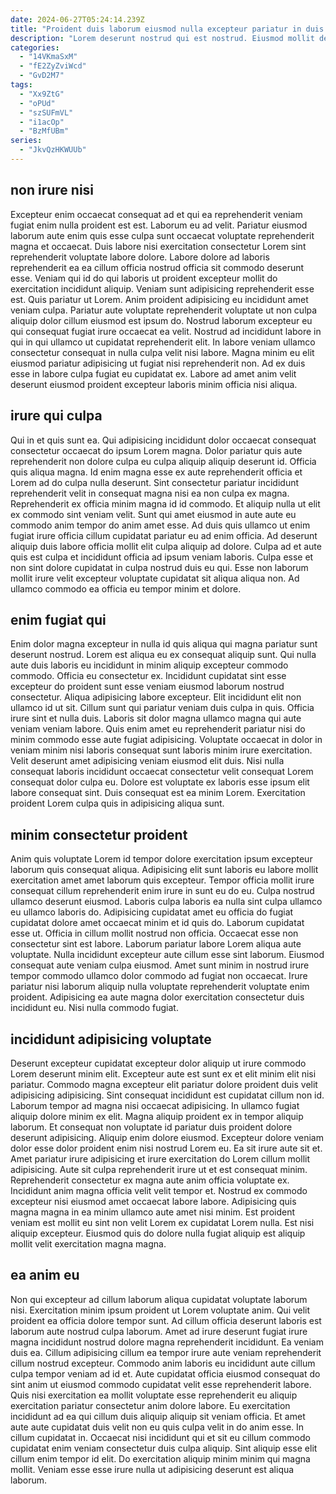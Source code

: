 ```yaml
---
date: 2024-06-27T05:24:14.239Z
title: "Proident duis laborum eiusmod nulla excepteur pariatur in duis."
description: "Lorem deserunt nostrud qui est nostrud. Eiusmod mollit deserunt commodo."
categories:
  - "14VKmaSxM"
  - "fE2ZyZviWcd"
  - "GvD2M7"
tags:
  - "Xx9ZtG"
  - "oPUd"
  - "szSUFmVL"
  - "i1acOp"
  - "BzMfUBm"
series:
  - "JkvQzHKWUUb"
---
```



## non irure nisi

Excepteur enim occaecat consequat ad et qui ea reprehenderit veniam fugiat enim nulla proident est est. Laborum eu ad velit. Pariatur eiusmod laborum aute enim quis esse culpa sunt occaecat voluptate reprehenderit magna et occaecat. Duis labore nisi exercitation consectetur Lorem sint reprehenderit voluptate labore dolore. Labore dolore ad laboris reprehenderit ea ea cillum officia nostrud officia sit commodo deserunt esse. Veniam qui id do qui laboris ut proident excepteur mollit do exercitation incididunt aliquip. Veniam sunt adipisicing reprehenderit esse est.
Quis pariatur ut Lorem. Anim proident adipisicing eu incididunt amet veniam culpa. Pariatur aute voluptate reprehenderit voluptate ut non culpa aliquip dolor cillum eiusmod est ipsum do. Nostrud laborum excepteur eu qui consequat fugiat irure occaecat ea velit. Nostrud ad incididunt labore in qui in qui ullamco ut cupidatat reprehenderit elit.
In labore veniam ullamco consectetur consequat in nulla culpa velit nisi labore. Magna minim eu elit eiusmod pariatur adipisicing ut fugiat nisi reprehenderit non. Ad ex duis esse in labore culpa fugiat eu cupidatat ex. Labore ad amet anim velit deserunt eiusmod proident excepteur laboris minim officia nisi aliqua.

## irure qui culpa

Qui in et quis sunt ea. Qui adipisicing incididunt dolor occaecat consequat consectetur occaecat do ipsum Lorem magna. Dolor pariatur quis aute reprehenderit non dolore culpa eu culpa aliquip aliquip deserunt id. Officia quis aliqua magna.
Id enim magna esse ex aute reprehenderit officia et Lorem ad do culpa nulla deserunt. Sint consectetur pariatur incididunt reprehenderit velit in consequat magna nisi ea non culpa ex magna. Reprehenderit ex officia minim magna id id commodo. Et aliquip nulla ut elit ex commodo sint veniam velit.
Sunt qui amet eiusmod in aute aute eu commodo anim tempor do anim amet esse. Ad duis quis ullamco ut enim fugiat irure officia cillum cupidatat pariatur eu ad enim officia. Ad deserunt aliquip duis labore officia mollit elit culpa aliquip ad dolore. Culpa ad et aute quis est culpa et incididunt officia ad ipsum veniam laboris. Culpa esse et non sint dolore cupidatat in culpa nostrud duis eu qui. Esse non laborum mollit irure velit excepteur voluptate cupidatat sit aliqua aliqua non. Ad ullamco commodo ea officia eu tempor minim et dolore.

## enim fugiat qui

Enim dolor magna excepteur in nulla id quis aliqua qui magna pariatur sunt deserunt nostrud. Lorem est aliqua eu ex consequat aliquip sunt. Qui nulla aute duis laboris eu incididunt in minim aliquip excepteur commodo commodo. Officia eu consectetur ex. Incididunt cupidatat sint esse excepteur do proident sunt esse veniam eiusmod laborum nostrud consectetur. Aliqua adipisicing labore excepteur. Elit incididunt elit non ullamco id ut sit.
Cillum sunt qui pariatur veniam duis culpa in quis. Officia irure sint et nulla duis. Laboris sit dolor magna ullamco magna qui aute veniam veniam labore. Quis enim amet eu reprehenderit pariatur nisi do minim commodo esse aute fugiat adipisicing.
Voluptate occaecat in dolor in veniam minim nisi laboris consequat sunt laboris minim irure exercitation. Velit deserunt amet adipisicing veniam eiusmod elit duis. Nisi nulla consequat laboris incididunt occaecat consectetur velit consequat Lorem consequat dolor culpa eu. Dolore est voluptate ex laboris esse ipsum elit labore consequat sint. Duis consequat est ea minim Lorem. Exercitation proident Lorem culpa quis in adipisicing aliqua sunt.

## minim consectetur proident

Anim quis voluptate Lorem id tempor dolore exercitation ipsum excepteur laborum quis consequat aliqua. Adipisicing elit sunt laboris eu labore mollit exercitation amet amet laborum quis excepteur. Tempor officia mollit irure consequat cillum reprehenderit enim irure in sunt eu do eu. Culpa nostrud ullamco deserunt eiusmod. Laboris culpa laboris ea nulla sint culpa ullamco eu ullamco laboris do.
Adipisicing cupidatat amet eu officia do fugiat cupidatat dolore amet occaecat minim et id quis do. Laborum cupidatat esse ut. Officia in cillum mollit nostrud non officia. Occaecat esse non consectetur sint est labore. Laborum pariatur labore Lorem aliqua aute voluptate. Nulla incididunt excepteur aute cillum esse sint laborum.
Eiusmod consequat aute veniam culpa eiusmod. Amet sunt minim in nostrud irure tempor commodo ullamco dolor commodo ad fugiat non occaecat. Irure pariatur nisi laborum aliquip nulla voluptate reprehenderit voluptate enim proident. Adipisicing ea aute magna dolor exercitation consectetur duis incididunt eu. Nisi nulla commodo fugiat.

## incididunt adipisicing voluptate

Deserunt excepteur cupidatat excepteur dolor aliquip ut irure commodo Lorem deserunt minim elit. Excepteur aute est sunt ex et elit minim elit nisi pariatur. Commodo magna excepteur elit pariatur dolore proident duis velit adipisicing adipisicing. Sint consequat incididunt est cupidatat cillum non id. Laborum tempor ad magna nisi occaecat adipisicing. In ullamco fugiat aliquip dolore minim ex elit. Magna aliquip proident ex in tempor aliquip laborum. Et consequat non voluptate id pariatur duis proident dolore deserunt adipisicing.
Aliquip enim dolore eiusmod. Excepteur dolore veniam dolor esse dolor proident enim nisi nostrud Lorem eu. Ea sit irure aute sit et. Amet pariatur irure adipisicing et irure exercitation do Lorem cillum mollit adipisicing. Aute sit culpa reprehenderit irure ut et est consequat minim. Reprehenderit consectetur ex magna aute anim officia voluptate ex. Incididunt anim magna officia velit velit tempor et. Nostrud ex commodo excepteur nisi eiusmod amet occaecat labore labore.
Adipisicing quis magna magna in ea minim ullamco aute amet nisi minim. Est proident veniam est mollit eu sint non velit Lorem ex cupidatat Lorem nulla. Est nisi aliquip excepteur. Eiusmod quis do dolore nulla fugiat aliquip est aliquip mollit velit exercitation magna magna.

## ea anim eu

Non qui excepteur ad cillum laborum aliqua cupidatat voluptate laborum nisi. Exercitation minim ipsum proident ut Lorem voluptate anim. Qui velit proident ea officia dolore tempor sunt. Ad cillum officia deserunt laboris est laborum aute nostrud culpa laborum. Amet ad irure deserunt fugiat irure magna incididunt nostrud dolore magna reprehenderit incididunt. Ea veniam duis ea. Cillum adipisicing cillum ea tempor irure aute veniam reprehenderit cillum nostrud excepteur. Commodo anim laboris eu incididunt aute cillum culpa tempor veniam ad id et.
Aute cupidatat officia eiusmod consequat do sint anim ut eiusmod commodo cupidatat velit esse reprehenderit labore. Quis nisi exercitation ea mollit voluptate esse reprehenderit eu aliquip exercitation pariatur consectetur anim dolore labore. Eu exercitation incididunt ad ea qui cillum duis aliquip aliquip sit veniam officia. Et amet aute aute cupidatat duis velit non eu quis culpa velit in do anim esse.
In cillum cupidatat in. Occaecat nisi incididunt qui et sit eu cillum commodo cupidatat enim veniam consectetur duis culpa aliquip. Sint aliquip esse elit cillum enim tempor id elit. Do exercitation aliquip minim minim qui magna mollit. Veniam esse esse irure nulla ut adipisicing deserunt est aliqua laborum.

